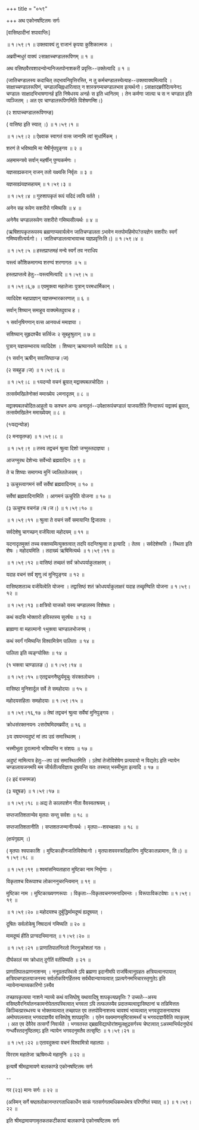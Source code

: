 +++
title = "०५९"

+++
अथ एकोनषष्टितमः सर्गः  

\[वासिष्ठादीनां शपावाप्तिः\]  

 ॥ १।५९।१ ॥ उक्तवाक्यं तु राजानं कृपया कुशिकात्मजः ।  

अब्रवीन्मधुरं वाक्यं २साक्षाच्चण्डालरूपिणम्  ॥  १  ॥   

अथ वसिष्ठवैरवशादन्योन्यनिजतपोनाशकरी प्रवृत्तिः--उक्तेत्यादि  ॥  १  ॥   

(जातिचण्डालस्य कदाचित् तद्भावनिवृत्तिरस्ति, न तु कर्मचण्डालस्येत्याह--उक्तवाक्यमित्यादि । साक्षाच्चण्डालरूपिणं, चण्डालचिह्नधारित्वात् न शास्त्रगम्यचण्डालभाव इत्यर्थःगो। ऽसाक्षादब्रवीदित्यनेनऽ चण्डालः साक्षादभिभाषणानर्ह इति निषेधस्य अनर्हः स इति ध्वनितम् । तेन कर्मणा जात्या च स न चण्डाल इति व्यञ्जितम् । अत एव चाण्डालरूपिणमिति विशेषणम्शि।)  

(२ शापाच्चण्डालरूपिणम्ङ)  

( वासिष्ठ इति स्यात् ।) ॥ १।५९।१ ॥   

 ॥ १।५९।२ ॥ ऐक्ष्वाक स्वागतं वत्स जानामि त्वां सुधार्मिकम् ।  

शरणं ते भविष्यामि मा भैषीर्नृपपुङ्गव  ॥  २  ॥   

अहमामन्त्रये सर्वान् महर्षीन् पुण्यकर्मणः ।  

यज्ञसाह्यकरान् राजन् ततो यक्ष्यसि निर्वृतः  ॥  ३  ॥   

यज्ञसाह्यंयज्ञसहायम् ॥ १।५९।३ ॥   

 ॥ १।५९।४ ॥ गुरुशापकृतं रूपं यदिदं त्वयि वर्तते ।  

अनेन सह रूपेण सशरीरो गमिष्यसि  ॥  ४  ॥   

अनेनैव चण्डालरूपेण सशरीरो गमिष्यसीत्यर्थः  ॥  ४  ॥   

(ऋषिशापकृतरूपस्य ब्रह्मणाप्यवार्यत्वेन जातिचण्डालता ऽभावेन मत्तपोमहिमोप?तयज्ञेन सशरीरः स्वर्गं गमिष्यसीत्यर्यःगो। । जातिचण्डालत्वाभावाच्च यज्ञप्रवृत्तिःति।) ॥ १।५९।४ ॥   

 ॥ १।५९।५ ॥ हस्तप्राप्तमहं मन्ये स्वर्गं तव नराधिप  

यस्त्वं कौशिकमागम्य शरण्यं शरणागतः  ॥  ५  ॥   

हस्तप्राप्तत्वे हेतुः--यस्त्वमित्यादि ॥ १।५९।५ ॥   

 ॥ १।५९।६,७ ॥ एवमुक्त्वा महातेजाः पुत्रान् परमधार्मिकान् ।  

व्यादिदेश महाप्राज्ञान् यज्ञसम्भारकारणात्  ॥  ६  ॥   

सर्वान् शिष्यान् समाहूय वाक्यमेतदुवाच ह ।  

१ सर्वानृषिगणान् वत्स आनयध्वं ममाज्ञया ।  

सशिष्यान् सुहृदश्चैव सर्त्विजः २ सुबहुश्रुतान्  ॥  ७  ॥   

पुत्रान् यज्ञसम्भाराय व्यादिदेश । शिष्यान् ऋष्यानयने व्यादिदेश  ॥  ६  ॥   

(१ सर्वान् ऋषीन् सवासिष्ठान्ङ।ज)  

(२ सबहुङ।ज) ॥ १।५९।६ ॥   

 ॥ १।५९।८ ॥ १यदन्यो वचनं ब्रूयात् मद्वाक्यबलचोदितः ।  

तत्सर्वमखिलेनोक्तं ममाख्येय २मनादृतम्  ॥  ८  ॥   

मद्वाक्यबलचोदितःआहूतो यः कश्चन अन्यः अनादृतं--उपेक्षारूपंचण्डालं याजयतीति निन्दारूपं यद्वाक्यं ब्रूयात्, तत्सर्वमखिलेन ममाख्येयम्  ॥  ८  ॥   

(१यद्यन्योङ)  

(२ मनावृतम्ङ) ॥ १।५९।८ ॥   

 ॥ १।५९।९ ॥ तस्य तद्वचनं श्रुत्वा दिशो जग्मुस्तदाज्ञया ।  

आजग्मुरथ देशेभ्यः सर्वेभ्यो ब्रह्मवादिनः  ॥  ९  ॥   

ते च शिष्याः समागम्य मुनिं ज्वलिततेजसम् ।  

३ ऊचुस्त्वागमनं सर्वे सर्वेषां ब्रह्मवादिनाम्  ॥  १०  ॥   

सर्वेषां ब्रह्मवादिनामिति । आगमनं ऊचुरिति योजना  ॥  १०  ॥   

(३ ऊचुश्च वचनंङ।च।ज।) ॥ १।५९।१० ॥   

 ॥ १।५९।११ ॥ श्रुत्वा ते वचनं सर्वे समायान्ति द्विजातयः ।  

सर्वदेशेषु चागच्छन् वर्जयित्वा महोदयम्  ॥  ११  ॥   

यदनादृतमुक्तं तच्च वक्तव्यमित्युक्तत्वात् तदपि वदन्तिश्रुत्वा त इत्यादि । तेतव । सर्वदेशेष्वति । स्थिता इति शेषः । महोदयमिति । तदाख्यं ऋषिमित्यर्थः ॥ १।५९।११ ॥   

 ॥ १।५९।१२ ॥ वासिष्ठं तच्छतं सर्वं क्रोधपर्याकुलाक्षरम् ।  

यदाह वचनं सर्वं शृणु त्वं मुनिपुङ्गव  ॥  १२  ॥   

वासिष्ठशतञ्च वर्जयित्वेति योजना । तद्वासिष्ठं शतं क्रोधपर्याकुलाक्षरं यदाह तच्छृण्विति योजना ॥ १।५९।१२ ॥   

 ॥ १।५९।१३ ॥ क्षत्रियो याजको यस्य चण्डालस्य विशेषतः ।  

कथं सदसि भोक्तारो हविस्तस्य सुरर्षयः  ॥  १३  ॥   

ब्राह्मणा वा महात्मानो १भुक्त्वा चाण्डालभोजनम् ।  

कथं स्वर्गं गमिष्यन्ति विश्वामित्रेण पालिताः  ॥  १४  ॥   

पालिता इति व्यङ्ग्योक्तिः  ॥  १४  ॥   

(१ भक्त्वा चाण्डालङ।) ॥ १।५९।१४ ॥   

 ॥ १।५९।१५ ॥ एतद्वचननैष्ठुर्यमूचुः संरक्तलोचनः ।  

वासिष्ठा मुनिशार्दूल सर्वे ते समहोदयाः  ॥  १५  ॥   

महोदयसहिताः समहोदयाः ॥ १।५९।१५ ॥   

 ॥ १।५९।१६,१७ ॥ तेषां तद्वचनं श्रुत्वा सर्वेषां मुनिपुङ्गवः ।  

क्रोधसंरक्तनयनः २सरोषमिदमब्रवीत्  ॥  १६  ॥   

३य दषयन्त्यदुष्टं मां तप उग्रं समास्थितम् ।  

भस्मीभूता दुरात्मानो भविष्यन्ति न संशयः  ॥  १७  ॥   

अदुष्टं मामित्यत्र हेतुः--तप उग्रं समास्थितमिति । ऽतेषां तेजोविशेषेण प्रत्यवायो न विद्यतेऽ इति न्यायेन चण्डालायजनमपि मम जीर्यतीत्यविज्ञाय दूषयन्ति यतः तस्मात् भस्मीभूता इत्यादि  ॥  १७  ॥   

(२ इदं वचनमङ)  

(३ यद्दूषङ) ॥ १।५९।१७ ॥   

 ॥ १।५९।१८ ॥ अद्य ते कालपाशेन नीता वैवस्वतश्रयम् ।  

सप्तजातिशतान्येव मृतपाः सन्तु सर्वशः  ॥  १८  ॥   

सप्तजातिशतानीति । सप्तशतजन्मानीत्यर्थः । मृतपाः--शवभक्षकाः  ॥  १८  ॥   

(क्षयंगृह्यम् ।)  

( मृतपाः श्वपाकाःशि । मुष्टिकाःहीनजातिविशेषाःगो । मृतपाःशववस्त्रादिहारिणः मुष्टिकाःतन्नामानः, ति।) ॥ १।५९।१८ ॥   

 ॥ १।५९।१९ ॥ श्वमांसनियताहारा मुष्टिका नाम निर्घृणाः ।  

विकृताश्च विरूपाश्च लोकाननुचरन्त्विमान्  ॥  १९  ॥   

मुष्टिका नाम । मुष्टिकाख्यगणरूपाः । विकृताः--विकृतवचनगमनादिमन्तः । विरूपाःविकटवेषाः ॥ १।५९।१९ ॥   

 ॥ १।५९।२० ॥ महोदयश्च दुर्बुद्धिर्मामदूष्यं ह्यदूषयत् ।  

दूषितः सर्वलोकेषु निषादत्वं गमिष्यति  ॥  २०  ॥   

मामदूष्यं हीति प्राग्वदभिमानात् ॥ १।५९।२० ॥   

 ॥ १।५९।२१ ॥ प्राणातिपातनिरतो निरनुक्रोशतां गतः ।  

दीर्घकालं मम क्रोधात् दुर्गतिं वर्तयिष्यति  ॥  २१  ॥   

प्राणातिपातःप्राणनाशनम् । ननूग्रतपस्वित्वे ऽपि ब्रह्मणा इदानीमपि राजर्षित्वानुग्रहतः क्षत्रियत्वानपायात् क्षत्रियचण्डालयाजनस्य सर्वलोकविगर्हितस्य सर्वथैवान्याय्यत्वात् ऽप्रत्यगेनमभिचारस्तृणुतेऽ इति न्यायेनान्याय्यकारिणो ऽस्यैव  

तच्छापकृत्यया नाशने न्याय्ये कथं वासिष्ठेषु यथावादिषु शापकृत्यप्रवृत्तिः ? उच्यते--अस्य वसिष्ठवैरनिर्यातनकामनोपेततपस्वित्वात् भगवता ऽपि तत्फलस्यैव प्रदातव्यत्वाद्वासिष्ठानां च तन्निमित्ततः किञ्चित्प्रारब्धस्य च भोक्तव्यत्वात् तच्छापत एव तत्तपोविनाशस्य चावश्यं भाव्यत्वात् भगवदुपासनायाश्च अमोघपलत्वात् भगवदाज्ञयैव वासिष्ठेषु शापप्रवृत्तिः । एतेन वक्ष्यमाणसृष्टिसामर्थ्यं च भगवदाज्ञयैवेति व्याकृतम् । अत एव देवैरेव तत्सर्गो निवार्यते । भगवतस्त द्ब्रह्मविद्याघोरांशमूलक्षुद्रसर्गस्य चेष्टत्वात् ऽअस्माभिर्यदनुष्ठेयं गन्धर्वैस्तदनुष्ठितम्ऽ इति न्यायेन भगवदनुमतैव तत्सृष्टिः ॥ १।५९।२१ ॥   

 ॥ १।५९।२२ ॥ एतावदुक्त्वा वचनं विश्वामित्रो महातपाः ।  

विरराम महातेजा ऋषिमध्ये महामुनिः  ॥  २२  ॥   

इत्यार्षे श्रीमद्रामायणे बालकाण्डे एकोनषष्टितमः सर्गः  

--  

गर (२३) मानः सर्गः  ॥  २२  ॥   

(अस्मिन् सर्गे षष्ठश्लोकानन्तरगताधिकार्धेन साकं गतसर्गगतमधिकमर्धमत्र परिगणितं स्यात्  ॥ ) ॥ १।५९।२२ ॥   

इति श्रीमद्रामायणामृतकतकटीकायां बालकाण्डे एकोनषष्टितमः सर्गः  

  

